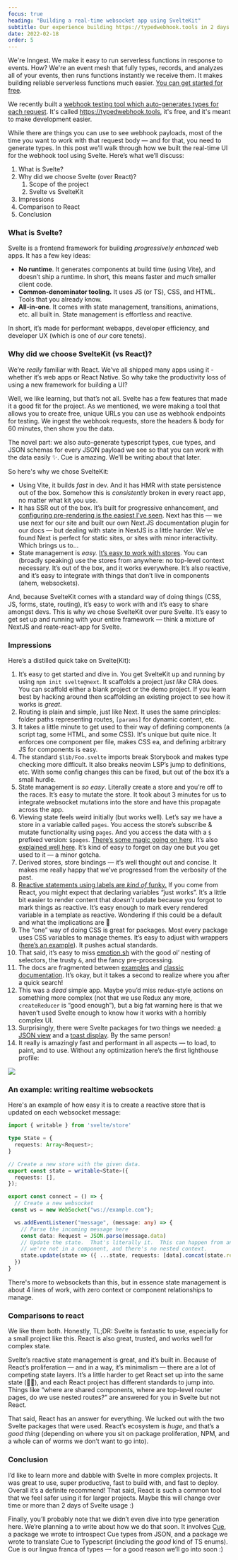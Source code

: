 ```yaml
---
focus: true
heading: "Building a real-time websocket app using SvelteKit"
subtitle: Our experience building https://typedwebhook.tools in 2 days using SvelteKit.
date: 2022-02-18
order: 5
---
```


<div className="blog--callout">

We're Inngest.  We make it easy to run serverless functions in response to events.  How?  We're an event mesh that fully types, records, and analyzes all of your events, then runs functions instantly we receive them.  It makes building reliable serverless functions much easier.  [You can get started for free](/sign-up).
</div>

We recently built a [webhook testing tool which auto-generates types for each request](https://typedwebhook.tools).  It's called https://typedwebhook.tools, it's free, and it's meant to make development easier.

While there are things you can use to see webhook payloads, most of the time you want to work with that request body — and for that, you need to generate types.  In this post we’ll walk through how we built the real-time UI for the webhook tool using Svelte.  Here’s what we’ll discuss:

1. What is Svelte?
2. Why did we choose Svelte (over React)?
    1. Scope of the project
    2. Svelte vs SvelteKit
3. Impressions
4. Comparison to React
5. Conclusion

### What is Svelte?

Svelte is a frontend framework for building *progressively enhanced* web apps.  It has a few key ideas:

- **No runtime**.  It generates components at build time (using Vite), and doesn’t ship a runtime.  In short, this means faster and *much* smaller client code.
- **Common-denominator tooling.**  It uses JS (or TS), CSS, and HTML.  Tools that you already know.
- **All-in-one**.  It comes with state management, transitions, animations, etc. all built in. State management is effortless and reactive.

In short, it’s made for performant webapps, developer efficiency, and developer UX (which is one of *our* core tenets).

### Why did we choose SvelteKit (vs React)?

We’re *really* familiar with React.  We’ve all shipped many apps using it - whether it’s web apps or React Native.  So why take the productivity loss of using a new framework for building a UI?

Well, we like learning, but that’s not all. Svelte has a few features that made it a good fit for the project.  As we mentioned, we were making a tool that allows you to create free, unique URLs you can use as webhook endpoints for testing.  We ingest the webhook requests, store the headers & body for 60 minutes, then show you the data.

The novel part: we also auto-generate typescript types, cue types, and JSON schemas for every JSON payload we see so that you can work with the data easily ✨.  Cue is amazing.  We’ll be writing about that later.

So here's why we chose SvelteKit:

- Using Vite, it builds *fast* in dev.  And it has HMR with state persistence out of the box.  Somehow this is *consistently* broken in every react app, no matter what kit you use.
- It has SSR out of the box.  It’s built for progressive enhancement, and [configuring pre-rendering is the easiest I’ve seen](https://kit.svelte.dev/docs/page-options#prerender).  Next has this — we use next for our site and built our own Next.JS documentation plugin for our docs — but dealing with state in NextJS is a little harder.  We’ve found Next is perfect for static sites, or sites with minor interactivity.  Which brings us to...
- State management is *easy.*  [It’s easy to work with stores](https://svelte.dev/tutorial/writable-stores).  You can (broadly speaking) use the stores from anywhere:  no top-level context necessary.  It’s out of the box, and it works everywhere.  It’s also reactive, and it’s easy to integrate with things that don’t live in components (ahem, websockets).

And, because SvelteKit comes with a standard way of doing things (CSS, JS, forms, state, routing), it’s easy to work with and it’s easy to share amongst devs.  This is why we chose SvelteKit over pure Svelte.  It’s easy to get set up and running with your entire framework — think a mixture of NextJS and reate-react-app for Svelte.

### Impressions

Here’s a distilled quick take on Svelte(Kit):

1. It’s easy to get started and dive in. You get SvelteKit up and running by using `npm init svelte@next`.  It scaffolds a project *just like* CRA does.  You can scaffold either a blank project or the demo project.  If you learn best by hacking around then scaffolding an existing project to see how it works is *great*.
2. Routing is plain and simple, just like Next.  It uses the same principles:  folder paths representing routes, `[params]` for dynamic content, etc.
3. It takes a little minute to get used to their way of defining components (a script tag, some HTML, and some CSS).  It's unique but quite nice.  It enforces one component per file, makes CSS ea, and defining arbitrary JS for components is easy.
4. The standard `$lib/Foo.svelte` imports break Storybook and makes type checking more difficult.  It also breaks neovim LSP’s jump to definitions, etc.  With some config changes this can be fixed, but out of the box it’s a small hurdle.
5. State management is *so easy*.  Literally create a store and you’re off to the races.  It’s easy to mutate the store.  It took about 3 minutes for us to integrate websocket mutations into the store and have this propagate across the app.
6. Viewing state feels weird initially (but works well).  Let’s say we have a store in a variable called `pages`.  You access the store’s subscribe & mutate functionality using `pages`.  And you access the data with a `$` prefixed version: `$pages`.  [There’s some magic going on here](https://svelte.dev/docs#component-format-script-4-prefix-stores-with-$-to-access-their-values).  It’s also [explained well here](https://svelte.dev/tutorial/auto-subscriptions).  It’s kind of easy to forget on day one but you get used to it — a minor gotcha.
7. Derived stores, store bindings — it’s well thought out and concise.  It makes me really happy that we’ve progressed from the verbosity of the past.
8. [Reactive statements using labels are *kind of* funky.](https://svelte.dev/docs#component-format-script-3-$-marks-a-statement-as-reactive)  If you come from React, you might expect that declaring variables “just works”.  It’s a little bit easier to render content that *doesn’t* update because you forgot to mark things as reactive.  It’s easy enough to mark every rendered variable in a template as reactive.  Wondering if this could be a default and what the implications are 🤔
9. The “one” way of doing CSS is great for packages. Most every package uses CSS variables to manage themes.  It’s easy to adjust with wrappers ([here’s an example](https://github.com/zerodevx/svelte-toast#theming)).  It pushes actual standards.
10. That said, it’s easy to miss [emotion.sh](https://emotion.sh/docs/introduction) with the good ol’ nesting of selectors, the trusty `&`, and the fancy pre-processing.
11. The docs are fragmented between [examples](https://svelte.dev/tutorial/basics) and [classic documentation](https://svelte.dev/docs).  It’s okay, but it takes a second to realize where you after a quick search!
13. This was a *dead* simple app.  Maybe you’d miss redux-style actions on something more complex (not that we use Redux any more, `createReducer` is “good enough”), but a big fat warning here is that we haven’t used Svelte enough to know how it works with a horribly complex UI.
14. Surprisingly, there were Svelte packages for two things we needed:  [a JSON view](https://github.com/zerodevx/svelte-json-view) and a [toast display](https://github.com/zerodevx/svelte-toast).  By the same person!
15. It really is amazingly fast and performant in all aspects — to load, to paint, and to use.  Without any optimization here’s the first lighthouse profile:

<img src="/assets/perf.png" />

### An example: writing realtime websockets

Here's an example of how easy it is to create a reactive store that is updated on each websocket message:

```typescript
import { writable } from 'svelte/store'

type State = {
  requests: Array<Request>;
}

// Create a new store with the given data.
export const state = writable<State>({
  requests: [],
});

export const connect = () => {
  // Create a new websocket
 const ws = new WebSocket("ws://example.com");

  ws.addEventListener("message", (message: any) => {
    // Parse the incoming message here
    const data: Request = JSON.parse(message.data)
    // Update the state.  That's literally it.  This can happen from anywhere:
    // we're not in a component, and there's no nested context.
    state.update(state => ({ ...state, requests: [data].concat(state.requests) }));
  })
}
```

There's more to websockets than this, but in essence state management is about 4 lines of work, with zero context or component relationships to manage.

### Comparisons to react

We like them both.  Honestly, TL;DR: Svelte is fantastic to use, especially for a small project like this.  React is also great, trusted, and works well for complex state.

Svelte’s reactive state management is great, and it’s built in.  Because of React’s proliferation — and in a way, it’s minimalism — there are a lot of competing state layers.  It’s a little harder to get React set up into the same state (🥁🐍), and each React project has different standards to jump into.  Things like “where are shared components, where are top-level router pages, do we use nested routes?” are answered for you in Svelte but not React.

That said, React has an answer for everything.  We lucked out with the two Svelte packages that were used.  React’s ecosystem is *huge*, and that’s a *good thing* (depending on where you sit on package proliferation, NPM, and a whole can of worms we don’t want to go into).

### Conclusion

I’d like to learn more and dabble with Svelte in more complex projects.  It was great to use, super productive, fast to build with, and fast to deploy.  Overall it’s a definite recommend!  That said, React is such a common tool that we feel safer using it for larger projects.  Maybe this will change over time or more than 2 days of Svelte usage :)

Finally, you’ll probably note that we didn’t even dive into type generation here.  We’re planning a to write about how we do that soon.  It involves [Cue](https://cuelang.org), a package we wrote to introspect Cue types from JSON, and a package we wrote to translate Cue to Typescript (including the *good* kind of TS enums).  Cue is our lingua franca of types — for a good reason we’ll go into soon :)
